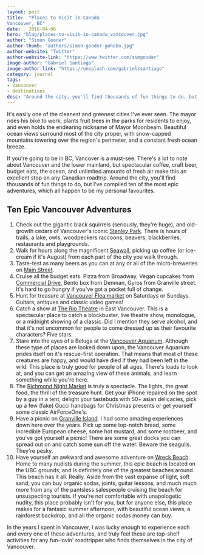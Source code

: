 ```yaml
---
layout: post
title:  "Places to Visit in Canada - 
Vancouver, BC"
date:   2016-04-06
hero: "blog/places-to-visit-in-canada_vancouver.jpg"
author: "Simon Gooder"
author-thumb: "authors/simon-gooder-gohobo.jpg"
author-website: "Twitter"
author-website-link: "https://www.twitter.com/simgooder"
image-author: "Gabriel Santiago"
image-author-link: "https://unsplash.com/gabrielssantiago"
category: journal
tags: 
- Vancouver
- destinations
desc: "Around the city, you'll find thousands of fun things to do, but I've compiled ten of the most epic adventures, which all happen to be my personal favourites."
---
```


It's easily one of the cleanest and greenest cities I've ever seen. The mayor rides his bike to work, plants fruit trees in the parks for residents to enjoy, and even holds the endearing nickname of Mayor Moonbeam. Beautiful ocean views surround most of the city proper, with snow-capped mountains towering over the region's perimeter, and a  constant fresh ocean breeze.

If you're going to be in BC, Vancover is a must-see. There's a lot to note about Vancouver and the lower mainland, but spectacular coffee, craft beer, budget eats, the ocean, and unlimited amounts of fresh air make this an excellent stop on any Canadian roadtrip. Around the city, you'll find thousands of fun things to do, but I've compiled ten of the most epic adventures, which all happen to be my personal favourites.

## Ten Epic Vancouver Adventures
1. Check out the gigantic black squirrels (seriously, they're huge), and old-growth cedars of Vancouver's iconic [Stanley Park](https://unsplash.com/photos/Q3-eLY7f3-g). There is hours of trails, a lake, owls, woodpeckers raccoons, beavers, blackberries, restaurants and playgrounds.   
2. Walk for hours along the magnificent [Seawall](http://vancouver.ca/files/cov/Seawall-Printable-Map3.pdf), picking up coffee (or ice-cream if it's August) from each part of the city you walk through.  
3. Taste-test as many beers as you can at any or all of the micro-breweries on [Main Street](https://goo.gl/maps/j4FiyAwoRb22).  
4. Cruise all the budget eats. Pizza from Broadway, Vegan cupcakes from [Commercial Drive](http://www.thedrive.ca/), Bento box from Denman, Gyros from Granville street. It's hard to go hungry if you've got a pocket full of change.   
5. Hunt for treasure at [Vancouver Flea market](http://vancouverfleamarket.com/) on Saturdays or Sundays. Guitars, antiques and classic video games!  
6. Catch a show at [The Rio Theatre](http://riotheatre.ca/) in East Vancouver. This is a spectacular place to catch a blockbuster, live theatre show, monologue, or a midnight showing of a classic. Did I mention they serve alcohol, and that it's not uncommon for people to come dressed up as their favourite characters? Five stars.  
7. Stare into the eyes of a Beluga at the [Vancouver Aquarium](http://www.vanaqua.org/). Although these type of places are looked down upon, the Vancouver Aquarium prides itself on it's rescue-first operation. That means that most of these creatures are happy, and would have died if they had been left in the wild. This place is truly good for people of all ages. There's loads to look at, and you can get an amazing view of these animals, and learn something while you're here.  
8. The [Richmond Night Market](http://www.richmondnightmarket.com/) is truly a spectacle. The lights, the great food, the thrill of the treasure hunt. Get your iPhone repaired on the spot by a guy in a tent, delight your tastebuds with 50+ asian delicacies, pick up a few (fake) Gucci handbags for Christmas presents or get yourself some classic AirForceOne's.
9. Have a picnic on [Granville Island](http://granvilleisland.com/). I had some amazing experiences down here over the years. Pick up some top-notch bread, some incredible European cheese, some hot mustard, and some rootbeer, and you've got yourself a picnic! There are some great docks you can spread out on and catch some sun off the water. Beware the seagulls. They're pesky.   
10. Have yourself an awkward and awesome adventure on [Wreck Beach](http://www.wreckbeach.org/). Home to many nudists during the summer, this epic beach is located on the UBC grounds, and is definitely one of the greatest beaches around. This beach has it all. Really. Aside from the vast expanse of light, soft sand, you can buy organic sodas, joints, guitar lessons, and much much more from any of the pantsless salespeople cruising the beach for unsuspecting tourists. If you're not comfortable with unapologetic nudity, this place probably isn't for you, but for anyone else, this place makes for a fantasic summer afternoon, with beautiful ocean views, a rainforest backdrop, and all the organic sodas money can buy.  

In the years I spent in Vancouver, I was lucky enough to experience each and every one of these adventures, and truly feel these are top-shelf activities for any fun-lovin' roadtripper who finds themselves in the city of Vancouver.
